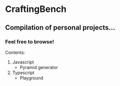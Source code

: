 # CraftingBench

## Compilation of personal projects...

### Feel free to browse!

Contents:
1. Javascript
   - Pyramid generator
3. Typescript
   - Playground
